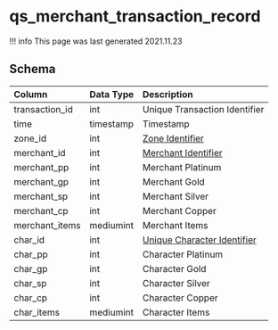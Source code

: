 # qs_merchant_transaction_record

!!! info
	This page was last generated 2021.11.23

## Schema

| Column | Data Type | Description |
| :--- | :--- | :--- |
| transaction_id | int | Unique Transaction Identifier |
| time | timestamp | Timestamp |
| zone_id | int | [Zone Identifier](../../../../server/zones/zone-list) |
| merchant_id | int | [Merchant Identifier](../../schema/merchants/merchantlist.md) |
| merchant_pp | int | Merchant Platinum |
| merchant_gp | int | Merchant Gold |
| merchant_sp | int | Merchant Silver |
| merchant_cp | int | Merchant Copper |
| merchant_items | mediumint | Merchant Items |
| char_id | int | [Unique Character Identifier](../../schema/characters/character_data.md) |
| char_pp | int | Character Platinum |
| char_gp | int | Character Gold |
| char_sp | int | Character Silver |
| char_cp | int | Character Copper |
| char_items | mediumint | Character Items |

